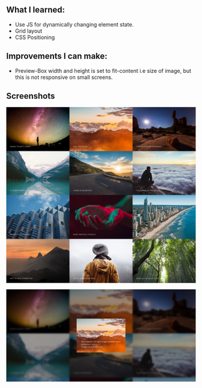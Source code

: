 ## What I learned:

-   Use JS for dynamically changing element state.
-   Grid layout
-   CSS Positioning

## Improvements I can make:

-   Preview-Box width and height is set to fit-content i.e size of image, but this is not responsive on small screens.

## Screenshots

![Gallery View](.\my-project-screenshots\Multiverse-Gallery-001.png)

![Preview View](.\my-project-screenshots\Multiverse-Gallery-002.png)
